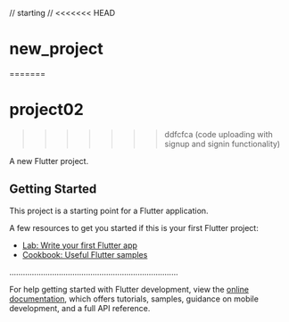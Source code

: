 // starting //
<<<<<<< HEAD
# new_project
=======
# project02
>>>>>>> ddfcfca (code uploading with signup and signin functionality)

A new Flutter project.

## Getting Started

This project is a starting point for a Flutter application.

A few resources to get you started if this is your first Flutter project:

- [Lab: Write your first Flutter app](https://docs.flutter.dev/get-started/codelab)
- [Cookbook: Useful Flutter samples](https://docs.flutter.dev/cookbook)

...........................................................................

For help getting started with Flutter development, view the
[online documentation](https://docs.flutter.dev/), which offers tutorials,
samples, guidance on mobile development, and a full API reference.
